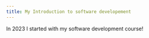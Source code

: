 ```yaml
---
title: My Introduction to software developement
---
```


In 2023 I started with my software development course!
